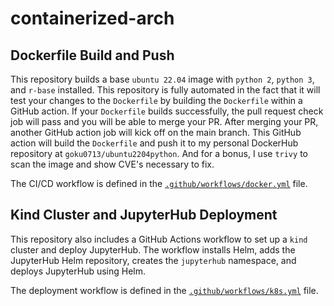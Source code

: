 # containerized-arch

## Dockerfile Build and Push

This repository builds a base `ubuntu 22.04` image with `python 2`, `python 3`, and `r-base` installed. This repository is fully automated in the fact that it will test your changes to the `Dockerfile` by building the `Dockerfile` within a GitHub action. If your `Dockerfile` builds successfully, the pull request check job will pass and you will be able to merge your PR. After merging your PR, another GitHub action job will kick off on the main branch. This GitHub action will build the `Dockerfile` and push it to my personal DockerHub repository at `goku0713/ubuntu2204python`. And for a bonus, I use `trivy` to scan the image and show CVE's necessary to fix.

The CI/CD workflow is defined in the [`.github/workflows/docker.yml`](.github/workflows/docker.yml) file.

## Kind Cluster and JupyterHub Deployment

This repository also includes a GitHub Actions workflow to set up a `kind` cluster and deploy JupyterHub. The workflow installs Helm, adds the JupyterHub Helm repository, creates the `jupyterhub` namespace, and deploys JupyterHub using Helm.

The deployment workflow is defined in the [`.github/workflows/k8s.yml`](.github/workflows/k8s.yml) file.
